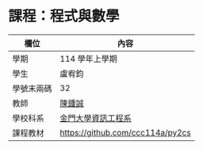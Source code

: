 # 課程：程式與數學

欄位 | 內容
-----|--------
學期 | 114 學年上學期
學生 |  盧宥鈞
學號末兩碼 | 32
教師 | [陳鍾誠](https://www.nqu.edu.tw/educsie/index.php?act=blog&code=list&ids=4)
學校科系 | [金門大學資訊工程系](https://www.nqu.edu.tw/educsie/index.php)
課程教材 | https://github.com/ccc114a/py2cs 
